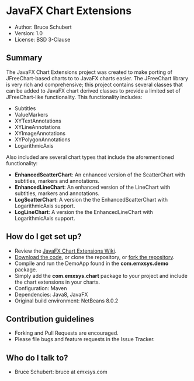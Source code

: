 # JavaFX Chart Extensions #
* Author: Bruce Schubert
* Version: 1.0
* License: BSD 3-Clause

## Summary ##

The JavaFX Chart Extensions project was created to make porting of JFreeChart-based charts to 
to JavaFX charts easier.  The JFreeChart library is very rich and comprehensive; this project
contains several classes that can be added to JavaFX chart derived classes to provide a limited 
set of JFreeChart-like functionality. This functionality includes:

* Subtitles
* ValueMarkers
* XYTextAnnotations
* XYLineAnnotations
* XYImageAnnotations
* XYPolygonAnnotations
* LogarithmicAxis

Also included are several chart types that include the aforementioned functionality:

* **EnhancedScatterChart**: An enhanced version of the ScatterChart with subtitles, markers and annotations.
* **EnhancedLineChart**: An enhanced version of the LineChart with subtitles, markers and annotations.
* **LogScatterChart**: A version the the EnhancedScatterChart with LogarithmicAxis support.
* **LogLineChart**: A version the the EnhancedLineChart with LogarithmicAxis support.

## How do I get set up? ##

* Review the [JavaFX Chart Extensions Wiki](https://bitbucket.org/emxsys/javafx-chart-extensions/wiki/).
* [Download the code](https://bitbucket.org/emxsys/javafx-chart-extensions/downloads), or clone the repository, or [fork the repository](https://bitbucket.org/emxsys/javafx-chart-extensions/fork).
* Compile and run the DemoApp found in the **com.emxsys.demo** package. 
* Simply add the **com.emxsys.chart** package to your project and include the chart extensions in your charts.
* Configuration: Maven
* Dependencies: Java8, JavaFX 
* Original build environment: NetBeans 8.0.2

## Contribution guidelines ##

* Forking and Pull Requests are encouraged. 
* Please file bugs and feature requests in the Issue Tracker.

## Who do I talk to? ##

* Bruce Schubert: bruce at emxsys.com